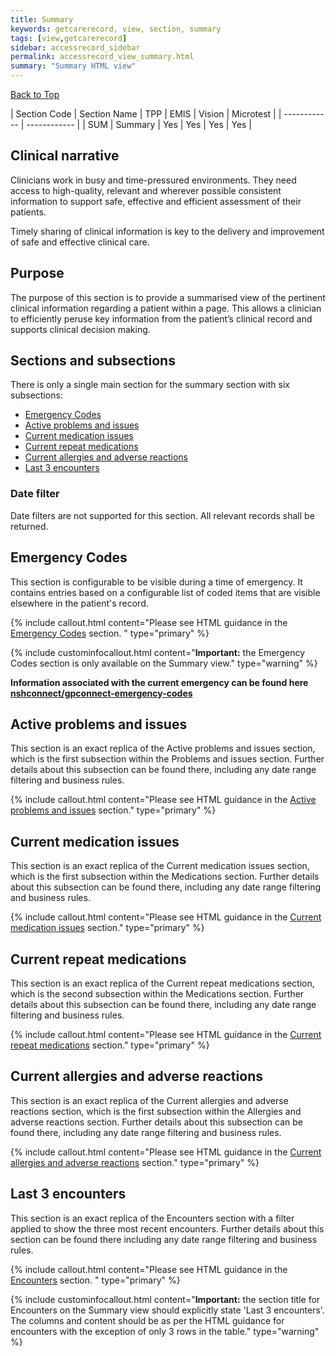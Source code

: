 ```yaml
---
title: Summary
keywords: getcarerecord, view, section, summary
tags: [view,getcarerecord]
sidebar: accessrecord_sidebar
permalink: accessrecord_view_summary.html
summary: "Summary HTML view"
---
```


<a href="#" class="back-to-top">Back to Top</a>

| Section Code | Section Name | TPP | EMIS | Vision | Microtest |
| ------------ | ------------ |
| SUM | Summary | Yes | Yes | Yes | Yes |


## Clinical narrative ##

Clinicians work in busy and time-pressured environments. They need access to high-quality, relevant and wherever possible consistent information to support safe, effective and efficient assessment of their patients.

Timely sharing of clinical information is key to the delivery and improvement of safe and effective clinical care.

## Purpose ##

The purpose of this section is to provide a summarised view of the pertinent clinical information regarding a patient within a page. This allows a clinician to efficiently peruse key information from the patient’s clinical record and supports clinical decision making.

## Sections and subsections ##

There is only a single main section for the summary section with six subsections:

 - [Emergency Codes](accessrecord_view_summary.html#emergency-codes)
 - [Active problems and issues](accessrecord_view_summary.html#active-problems-and-issues)
 - [Current medication issues](accessrecord_view_summary.html#current-medication-issues)
 - [Current repeat medications](accessrecord_view_summary.html#current-repeat-medications)
 - [Current allergies and adverse reactions](accessrecord_view_summary.html#current-allergies-and-adverse-reactions)
 - [Last 3 encounters](accessrecord_view_summary.html#last-3-encounters)
 
### Date filter ###

Date filters are not supported for this section. All relevant records shall be returned.

## Emergency Codes ##

This section is configurable to be visible during a time of emergency. It contains entries based on a configurable list of coded items that are visible elsewhere in the patient's record.

{% include callout.html content="Please see HTML guidance in the [Emergency Codes](accessrecord_view_emergency.html) section. " type="primary" %} 

{% include custominfocallout.html content="**Important:** the Emergency Codes section is only available on the Summary view." type="warning" %}

**Information associated with the current emergency can be found here [nshconnect/gpconnect-emergency-codes](https://github.com/nhsconnect/gpconnect-emergency-codes)**

## Active problems and issues ##

This section is an exact replica of the Active problems and issues section, which is the first subsection within the Problems and issues section. Further details about this subsection can be found there, including any date range filtering and business rules.

{% include callout.html content="Please see HTML guidance in the [Active problems and issues](accessrecord_view_problems.html#active-problems-and-issues) section." type="primary" %} 


## Current medication issues ##

This section is an exact replica of the Current medication issues section, which is the first subsection within the Medications section. Further details about this subsection can be found there, including any date range filtering and business rules.

{% include callout.html content="Please see HTML guidance in the [Current medication issues](accessrecord_view_medications.html#current-medication-issues) section." type="primary" %} 


## Current repeat medications ##

This section is an exact replica of the Current repeat medications section, which is the second subsection within the Medications section. Further details about this subsection can be found there, including any date range filtering and business rules.

{% include callout.html content="Please see HTML guidance in the [Current repeat medications](accessrecord_view_medications.html#current-repeat-medications) section." type="primary" %} 


## Current allergies and adverse reactions ##

This section is an exact replica of the Current allergies and adverse reactions section, which is the first subsection within the Allergies and adverse reactions section. Further details about this subsection can be found there, including any date range filtering and business rules.

{% include callout.html content="Please see HTML guidance in the [Current allergies and adverse reactions](accessrecord_view_allergies.html#current-allergies-and-adverse-reactions) section." type="primary" %} 


## Last 3 encounters ##

This section is an exact replica of the Encounters section with a filter applied to show the three most recent encounters. Further details about this section can be found there including any date range filtering and business rules.

{% include callout.html content="Please see HTML guidance in the [Encounters](accessrecord_view_encounters.html) section. " type="primary" %} 

{% include custominfocallout.html content="**Important:** the section title for Encounters on the Summary view should explicitly state 'Last 3 encounters'.  The columns and content should be as per the HTML guidance for encounters with the exception of only 3 rows in the table." type="warning" %}
